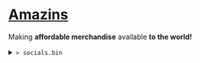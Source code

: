 # [Amazins](https://store.amazins.ga)

Making **affordable merchandise** available **to the world!**

<details>
<summary><code>> socials.bin</code></summary>
  
  \> [Instagram](https://instagram.com/amazins.ga)<br>
  
</details>
